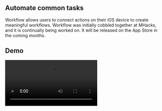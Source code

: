 ## Automate common tasks

Workflow allows users to connect actions on their iOS device to create meaningful workflows. Workflow was initially cobbled together at MHacks, and it is continually being worked on. It will be released on the App Store in the coming months.

## Demo

<video src="Workflow.mp4" controls></video>
